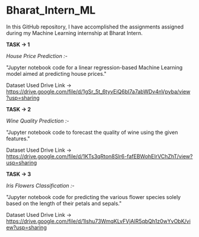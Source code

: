 # Bharat_Intern_ML

In this GitHub repository, I have accomplished the assignments assigned during my Machine Learning internship at Bharat Intern.

**TASK -> 1**

*House Price Prediction :-*

"Jupyter notebook code for a linear regression-based Machine Learning model aimed at predicting house prices."

Dataset Used Drive Link -> https://drive.google.com/file/d/1gSr_5t_6tyvEiQ6bI7a7abWDv4nVpyba/view?usp=sharing

**TASK -> 2** 

*Wine Quality Prediction :-*

"Jupyter notebook code to forecast the quality of wine using the given features."

Dataset Used Drive Link -> https://drive.google.com/file/d/1KTs3qRton8Slr6-fafEBWohEIrVChZhT/view?usp=sharing

**TASK -> 3**

*Iris Flowers Classification :-*

"Jupyter notebook code for predicting the various flower species solely based on the length of their petals and sepals."

Dataset Used Drive Link -> https://drive.google.com/file/d/1lshu73WmqKLvFVjAlR5qbQh1z0wYvObK/view?usp=sharing
